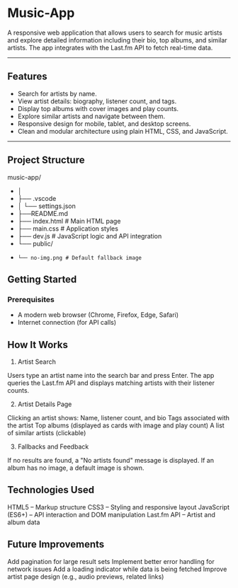 # Music-App

A responsive web application that allows users to search for music artists and explore detailed information including their bio, top albums, and similar artists. The app integrates with the Last.fm API to fetch real-time data.

---

## Features

- Search for artists by name.
- View artist details: biography, listener count, and tags.
- Display top albums with cover images and play counts.
- Explore similar artists and navigate between them.
- Responsive design for mobile, tablet, and desktop screens.
- Clean and modular architecture using plain HTML, CSS, and JavaScript.

---

## Project Structure

music-app/
- │
- ├── .vscode
- │    └── settings.json
- ├──README.md
- ├── index.html # Main HTML page
- ├── main.css # Application styles
- ├── dev.js # JavaScript logic and API integration
- └── public/
-     └── no-img.png # Default fallback image

## Getting Started

### Prerequisites

- A modern web browser (Chrome, Firefox, Edge, Safari)
- Internet connection (for API calls)

## How It Works

1. Artist Search

Users type an artist name into the search bar and press Enter.
The app queries the Last.fm API and displays matching artists with their listener counts.

2. Artist Details Page

Clicking an artist shows:
Name, listener count, and bio
Tags associated with the artist
Top albums (displayed as cards with image and play count)
A list of similar artists (clickable)

3. Fallbacks and Feedback

If no results are found, a "No artists found" message is displayed.
If an album has no image, a default image is shown.

## Technologies Used

HTML5 – Markup structure
CSS3 – Styling and responsive layout
JavaScript (ES6+) – API interaction and DOM manipulation
Last.fm API
 – Artist and album data

## Future Improvements

Add pagination for large result sets
Implement better error handling for network issues
Add a loading indicator while data is being fetched
Improve artist page design (e.g., audio previews, related links)